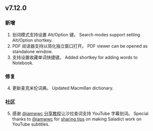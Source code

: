 ## v7.12.0

### 新增

1. 划词模式支持设置 Alt/Option 键。
   Search modes support setting Alt/Option shortkey.
2. PDF 阅读器支持以简化独立窗口打开。
   PDF viewer can be opened as standalone window.
3. 支持设置收藏单词快捷键。
   Added shortkey for adding words to Notebook.

### 修复

4. 更新麦克米伦词典。
   Updated Macmillan dictionary.
   
### 社区

5. 感谢 [@iamwwc](https://github.com/iamwwc) [分享教程](https://github.com/crimx/ext-saladict/issues/802)让沙拉查词支持 YouTube 字幕划词。
   Special thanks to [@iamwwc](https://github.com/iamwwc) for [sharing tips](https://github.com/crimx/ext-saladict/issues/802) on making Saladict work on YouTube subtitles.
